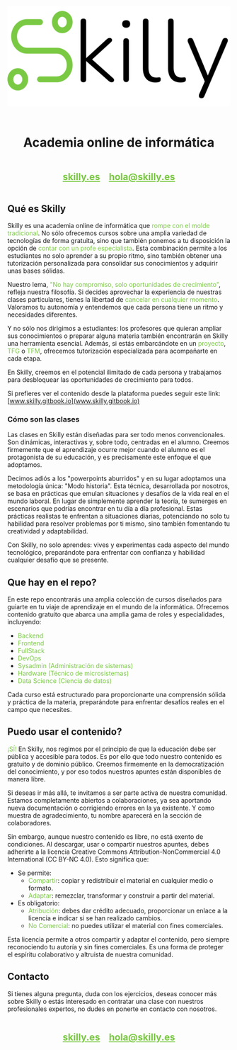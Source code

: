 
# ![logo_skilly](img/logo_skilly.png)

<center style="display: flex; justify-content: center;">
    <h1>Academia online de informática</h1>
</center>
<center style="display: flex; justify-content: center; color: #7AC943;">
    <h2 style="margin-right: 20px;"><a style="color:#7AC943;" href="https://www.skilly.es">skilly.es</a></h2>
    <h2><a style="color:#7AC943;" href="mailto:hola@skilly.es">hola@skilly.es</a></h2>
</center>

## Qué es Skilly

Skilly es una academia online de informática que <span style="color: #7AC943;">rompe con el molde tradicional</span>. No sólo ofrecemos cursos sobre una amplia variedad de tecnologías de forma gratuita, sino que también ponemos a tu disposición la opción de <span style="color: #7AC943;">contar con un profe especialista</span>. Esta combinación permite a los estudiantes no solo aprender a su propio ritmo, sino también obtener una tutorización personalizada para consolidar sus conocimientos y adquirir unas bases sólidas.

Nuestro lema, <span style="color: #7AC943;">"No hay compromiso, solo oportunidades de crecimiento"</span>, refleja nuestra filosofía. Si decides aprovechar la experiencia de nuestras clases particulares, tienes la libertad de <span style="color: #7AC943;">cancelar en cualquier momento</span>. Valoramos tu autonomía y entendemos que cada persona tiene un ritmo y necesidades diferentes.

Y no sólo nos dirigimos a estudiantes: los profesores que quieran ampliar sus conocimientos o preparar alguna materia también encontrarán en Skilly una herramienta esencial. Además, si estás embarcándote en un <span style="color: #7AC943;">proyecto</span>, <span style="color: #7AC943;">TFG</span> o <span style="color: #7AC943;">TFM</span>, ofrecemos tutorización especializada para acompañarte en cada etapa.

En Skilly, creemos en el potencial ilimitado de cada persona y trabajamos para desbloquear las oportunidades de crecimiento para todos.

Si prefieres ver el contenido desde la plataforma puedes seguir este link: [www.skilly.gitbook.io](www.skilly.gitbook.io)

### Cómo son las clases

Las clases en Skilly están diseñadas para ser todo menos convencionales. Son dinámicas, interactivas y, sobre todo, centradas en el alumno. Creemos firmemente que el aprendizaje ocurre mejor cuando el alumno es el protagonista de su educación, y es precisamente este enfoque el que adoptamos.

Decimos adiós a los "powerpoints aburridos" y en su lugar adoptamos una metodología única: "Modo historia". Esta técnica, desarrollada por nosotros, se basa en prácticas que emulan situaciones y desafíos de la vida real en el mundo laboral. En lugar de simplemente aprender la teoría, te sumerges en escenarios que podrías encontrar en tu día a día profesional. Estas prácticas realistas te enfrentan a situaciones diarias, potenciando no solo tu habilidad para resolver problemas por ti mismo, sino también fomentando tu creatividad y adaptabilidad.

Con Skilly, no solo aprendes: vives y experimentas cada aspecto del mundo tecnológico, preparándote para enfrentar con confianza y habilidad cualquier desafío que se presente.

## Que hay en el repo?

En este repo encontrarás una amplia colección de cursos diseñados para guiarte en tu viaje de aprendizaje en el mundo de la informática. Ofrecemos contenido gratuito que abarca una amplia gama de roles y especialidades, incluyendo:

- <span style="color: #7AC943;">Backend</span>
- <span style="color: #7AC943;">Frontend</span>
- <span style="color: #7AC943;">FullStack</span>
- <span style="color: #7AC943;">DevOps</span>
- <span style="color: #7AC943;">Sysadmin (Administración de sistemas)</span>
- <span style="color: #7AC943;">Hardware (Técnico de microsistemas)</span>
- <span style="color: #7AC943;">Data Science (Ciencia de datos)</span>

Cada curso está estructurado para proporcionarte una comprensión sólida y práctica de la materia, preparándote para enfrentar desafíos reales en el campo que necesites.

## Puedo usar el contenido?

<span style="color: #7AC943;">¡SÍ!</span> En Skilly, nos regimos por el principio de que la educación debe ser pública y accesible para todos. Es por ello que todo nuestro contenido es gratuito y de dominio público. Creemos firmemente en la democratización del conocimiento, y por eso todos nuestros apuntes están disponibles de manera libre.

Si deseas ir más allá, te invitamos a ser parte activa de nuestra comunidad. Estamos completamente abiertos a colaboraciones, ya sea aportando nueva documentación o corrigiendo errores en la ya existente. Y como muestra de agradecimiento, tu nombre aparecerá en la sección de colaboradores.

Sin embargo, aunque nuestro contenido es libre, no está exento de condiciones. Al descargar, usar o compartir nuestros apuntes, debes adherirte a la licencia Creative Commons Attribution-NonCommercial 4.0 International (CC BY-NC 4.0). Esto significa que:

- Se permite:
  - <span style="color: #7AC943;">Compartir</span>: copiar y redistribuir el material en cualquier medio o formato.
  - <span style="color: #7AC943;">Adaptar</span>: remezclar, transformar y construir a partir del material.
- Es obligatorio:
  - <span style="color: #7AC943;">Atribución</span>: debes dar crédito adecuado, proporcionar un enlace a la licencia e indicar si se han realizado cambios.
  - <span style="color: #7AC943;">No Comercial</span>: no puedes utilizar el material con fines comerciales.

Esta licencia permite a otros compartir y adaptar el contenido, pero siempre reconociendo tu autoría y sin fines comerciales. Es una forma de proteger el espíritu colaborativo y altruista de nuestra comunidad.

## Contacto

Si tienes alguna pregunta, duda con los ejercicios, deseas conocer más sobre Skilly o estás interesado en contratar una clase con nuestros profesionales expertos, no dudes en ponerte en contacto con nosotros.

<center style="display: flex; justify-content: center; color: #7AC943;">
    <h2 style="margin-right: 20px;"><a style="color:#7AC943;" href="https://www.skilly.es">skilly.es</a></h2>
    <h2><a style="color:#7AC943;" href="mailto:hola@skilly.es">hola@skilly.es</a></h2>
</center>

